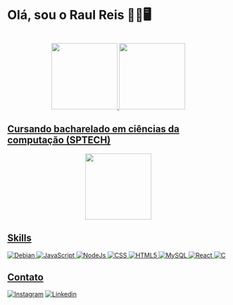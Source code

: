 # Olá, sou o Raul Reis 👋🏾🖥️

<div align="center"><br/>
  <a href="https://github.com/raulreis123">
  <img height="150em" src="https://github-readme-stats.vercel.app/api?username=raulreis123&show_icons=true&theme=tokyonight&include_all_commits=true&count_private=true"/>
  <img height="150em" src="https://github-readme-stats.vercel.app/api/top-langs/?username=raulreis123&layout=compact&langs_count=7&theme=tokyonight"/>
</div>

<!-- ![Anurag's GitHub stats](https://github-readme-stats.vercel.app/api?username=raulreis123&show_icons=true&theme=dark) -->

## Cursando bacharelado em ciências da computação (SPTECH)
<div align="center">
<img height="150em" src="https://www.sptech.school/assets/images/logos/sptech_logo_negativa_1.png"/>
</div>

## Skills
![Debian](https://img.shields.io/badge/Debian-A81D33?style=for-the-badge&logo=debian&logoColor=white)
![JavaScript](https://img.shields.io/badge/JavaScript-323330?style=for-the-badge&logo=javascript&logoColor=F7DF1E)
![NodeJs](https://img.shields.io/badge/Node.js-43853D?style=for-the-badge&logo=node.js&logoColor=white)
![CSS](https://img.shields.io/badge/CSS-239120?&style=for-the-badge&logo=css3&logoColor=white)
![HTML5](https://img.shields.io/badge/HTML5-E34F26?style=for-the-badge&logo=html5&logoColor=white)
![MySQL](https://img.shields.io/badge/MySQL-00000F?style=for-the-badge&logo=mysql&logoColor=white)
![React](https://img.shields.io/badge/React-20232A?style=for-the-badge&logo=react&logoColor=61DAFB)
![C](https://img.shields.io/badge/C-00599C?style=for-the-badge&logo=c&logoColor=white)

<!-- ![Top Langs](https://github-readme-stats.vercel.app/api/top-langs/?username=raulreis123&layout=donut) -->


## Contato
[![Instagram](https://img.shields.io/badge/Instagram-E4405F?style=for-the-badge&logo=instagram&logoColor=white)](https://www.instagram.com/raulgomesreis/)
[![Linkedin](https://img.shields.io/badge/LinkedIn-0077B5?style=for-the-badge&logo=linkedin&logoColor=white)](https://www.linkedin.com/in/raul-reis-5a244b1b7/)
